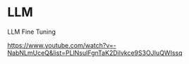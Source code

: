 # LLM
LLM Fine Tuning

https://www.youtube.com/watch?v=-NabNLmUceQ&list=PLlNsuIFgnTaK2Dilvkce9S3OJIuQWIssq
